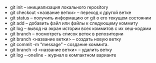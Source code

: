 * git init – инициализация локального repository
* git checkout <название ветки> – переход к другой ветке
* git status – получить информацию от git о его текущем состоянии
* git add – добавить файл или файлы к следующему коммиту
* git log – вывод на экран истории всех коммитов с их хеш-кодами
* git branch – посмотреть список веток в репозитории
* git branch <название ветки> – создать новую ветку
* git commit -m “message” – создание коммита.
* git branch -d <название ветки> – удалить ветку
* git log --oneline - журнал в компактном варианте